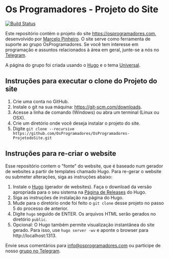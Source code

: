 ﻿# Os Programadores - Projeto do Site
[![Build Status](https://travis-ci.org/OsProgramadores/op-website-hugo.svg?branch=master)](https://travis-ci.org/OsProgramadores/op-website-hugo)

Este repositório contém o projeto do site https://osprogramadores.com, desenvolvido por [Marcelo Pinheiro](https://twitter.com/mpinheir). O site serve como ferramenta de suporte ao grupo OsProgramadores.
Se você tem interesse em programação e assuntos relacionados à área em geral, junte-se a nós no [Telegram](https://t.me/osprogramadores).

A página do grupo foi criada usando o [Hugo](https://gohugo.io/) e o tema [Universal](http://themes.gohugo.io/theme/hugo-universal-theme/).

## Instruções para executar o clone do Projeto do site
  1. Crie uma conta no GitHub.
  2. Instale o git na sua máquina: https://git-scm.com/downloads.
  3. Acesse a linha de comando (Windows) ou abra um terminal (Linux ou OSX).
  4. Crie um diretório onde você deseja instalar o projeto do site.
  5. Digite `git clone --recursive https://github.com/OsProgramadores/OsProgramadores-ProjetodoSite.git`

## Instruções para re-criar o website

Esse repositório contem o "fonte" do website, que é baseado num gerador de websites a partir de templates chamado Hugo. Para re-gerar o website ou submeter alterações, siga as instruções abaixo:

  1. Instale o [Hugo](https://gohugo.io/) (gerador de websites). Faça o download da versão apropriada para o seu sistema na [Página de Releases](https://github.com/spf13/hugo/releases) do Hugo.
  2. Siga as instruções de instalação na página do Hugo.
  3. Mude para o diretório onde foi feito o `git clone` desse projeto no passo 5 do processo de anterior.
  4. Digite `hugo` seguido de ENTER. Os arquivos HTML serão gerados no diretório `public`.
  5. Opcional: O Hugo também permite visualização instantânea do site gerado. Para isso, use `hugo server -wv` e aponte o browser para http://localhost:1313.

Envie seus comentários para info@osprogramadores.com ou participe de nosso [grupo no Telegram](https://github.com/spf13/hugo/releases).
